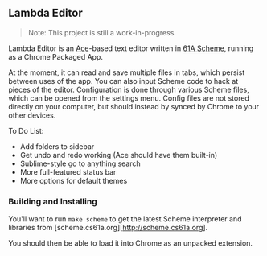 ## Lambda Editor

> Note: This project is still a work-in-progress

Lambda Editor is an [Ace][]-based text editor written in [61A Scheme][], running
as a Chrome Packaged App.

  [Ace]: https://ace.c9.io
  [61A Scheme]: http://su16.cs61a.org/proj/scheme/scheme-spec.html

At the moment, it can read and save multiple files in tabs, which persist
between uses of the app. You can also input Scheme code to hack at pieces of the
editor. Configuration is done through various Scheme files, which can be opened
from the settings menu. Config files are not stored directly on your computer,
but should instead by synced by Chrome to your other devices.

To Do List:

- Add folders to sidebar
- Get undo and redo working (Ace should have them built-in)
- Sublime-style go to anything search
- More full-featured status bar
- More options for default themes

### Building and Installing

You'll want to run `make scheme` to get the latest Scheme interpreter and
libraries from [scheme.cs61a.org][http://scheme.cs61a.org].

You should then be able to load it into Chrome as an unpacked extension.
